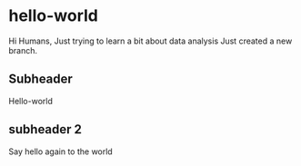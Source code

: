# hello-world

Hi Humans,
Just trying to learn a bit about data analysis
Just created a new branch.

## Subheader
Hello-world

## subheader 2

Say hello again to the world


